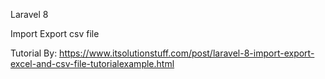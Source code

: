 Laravel 8

Import Export csv file

Tutorial By:
https://www.itsolutionstuff.com/post/laravel-8-import-export-excel-and-csv-file-tutorialexample.html
